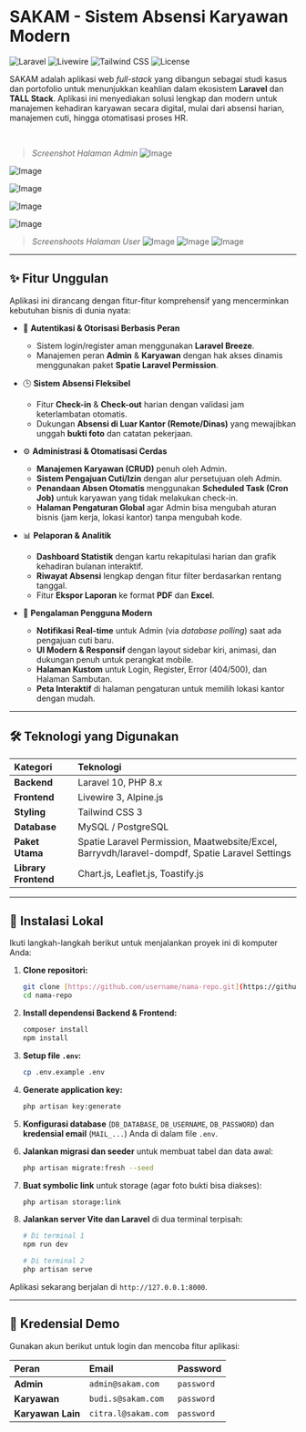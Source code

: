 # SAKAM - Sistem Absensi Karyawan Modern

![Laravel](https://img.shields.io/badge/Laravel-10.x-FF2D20?style=for-the-badge&logo=laravel)
![Livewire](https://img.shields.io/badge/Livewire-3.x-4B5563?style=for-the-badge)
![Tailwind CSS](https://img.shields.io/badge/Tailwind_CSS-3.x-38B2AC?style=for-the-badge&logo=tailwind-css)
![License](https://img.shields.io/badge/License-MIT-blue.svg?style=for-the-badge)

SAKAM adalah aplikasi web *full-stack* yang dibangun sebagai studi kasus dan portofolio untuk menunjukkan keahlian dalam ekosistem **Laravel** dan **TALL Stack**. Aplikasi ini menyediakan solusi lengkap dan modern untuk manajemen kehadiran karyawan secara digital, mulai dari absensi harian, manajemen cuti, hingga otomatisasi proses HR.

<br>

> *Screenshot Halaman Admin*
![Image](https://github.com/user-attachments/assets/3d259e1a-d150-4a30-9bd8-2965261d4684)

![Image](https://github.com/user-attachments/assets/fd26ddee-c8f7-42eb-b533-8016809248f0)

![Image](https://github.com/user-attachments/assets/bdbeae75-2cc7-48ad-ae62-bca7d11355a6)

![Image](https://github.com/user-attachments/assets/0d4607c9-aab6-46ea-92f2-1afa7158a61c)

![Image](https://github.com/user-attachments/assets/546c93f5-ca0d-4705-82d0-75db5af3142b)
> *Screenshoots Halaman User*
![Image](https://github.com/user-attachments/assets/491aafad-5ac0-4364-b6a5-49229bc1d099)
![Image](https://github.com/user-attachments/assets/9144a63c-7522-482f-a096-99148aba1965)
![Image](https://github.com/user-attachments/assets/51b5c96b-1fac-4e3c-9efa-b28c65c6c9ea)

---

## ✨ Fitur Unggulan

Aplikasi ini dirancang dengan fitur-fitur komprehensif yang mencerminkan kebutuhan bisnis di dunia nyata:

* 🔐 **Autentikasi & Otorisasi Berbasis Peran**
    * Sistem login/register aman menggunakan **Laravel Breeze**.
    * Manajemen peran **Admin** & **Karyawan** dengan hak akses dinamis menggunakan paket **Spatie Laravel Permission**.

* 🕒 **Sistem Absensi Fleksibel**
    * Fitur **Check-in** & **Check-out** harian dengan validasi jam keterlambatan otomatis.
    * Dukungan **Absensi di Luar Kantor (Remote/Dinas)** yang mewajibkan unggah **bukti foto** dan catatan pekerjaan.

* ⚙️ **Administrasi & Otomatisasi Cerdas**
    * **Manajemen Karyawan (CRUD)** penuh oleh Admin.
    * **Sistem Pengajuan Cuti/Izin** dengan alur persetujuan oleh Admin.
    * **Penandaan Absen Otomatis** menggunakan **Scheduled Task (Cron Job)** untuk karyawan yang tidak melakukan check-in.
    * **Halaman Pengaturan Global** agar Admin bisa mengubah aturan bisnis (jam kerja, lokasi kantor) tanpa mengubah kode.

* 📊 **Pelaporan & Analitik**
    * **Dashboard Statistik** dengan kartu rekapitulasi harian dan grafik kehadiran bulanan interaktif.
    * **Riwayat Absensi** lengkap dengan fitur filter berdasarkan rentang tanggal.
    * Fitur **Ekspor Laporan** ke format **PDF** dan **Excel**.

* 🔔 **Pengalaman Pengguna Modern**
    * **Notifikasi Real-time** untuk Admin (via *database polling*) saat ada pengajuan cuti baru.
    * **UI Modern & Responsif** dengan layout sidebar kiri, animasi, dan dukungan penuh untuk perangkat mobile.
    * **Halaman Kustom** untuk Login, Register, Error (404/500), dan Halaman Sambutan.
    * **Peta Interaktif** di halaman pengaturan untuk memilih lokasi kantor dengan mudah.

---

## 🛠️ Teknologi yang Digunakan

| Kategori | Teknologi |
| :--- | :--- |
| **Backend** | Laravel 10, PHP 8.x |
| **Frontend** | Livewire 3, Alpine.js |
| **Styling** | Tailwind CSS 3 |
| **Database** | MySQL / PostgreSQL |
| **Paket Utama**| Spatie Laravel Permission, Maatwebsite/Excel, Barryvdh/laravel-dompdf, Spatie Laravel Settings |
| **Library Frontend** | Chart.js, Leaflet.js, Toastify.js |

---

## 🚀 Instalasi Lokal

Ikuti langkah-langkah berikut untuk menjalankan proyek ini di komputer Anda:

1.  **Clone repositori:**
    ```bash
    git clone [https://github.com/username/nama-repo.git](https://github.com/username/nama-repo.git)
    cd nama-repo
    ```
2.  **Install dependensi Backend & Frontend:**
    ```bash
    composer install
    npm install
    ```
3.  **Setup file `.env`:**
    ```bash
    cp .env.example .env
    ```
4.  **Generate application key:**
    ```bash
    php artisan key:generate
    ```
5.  **Konfigurasi database** (`DB_DATABASE`, `DB_USERNAME`, `DB_PASSWORD`) dan **kredensial email** (`MAIL_...`) Anda di dalam file `.env`.

6.  **Jalankan migrasi dan seeder** untuk membuat tabel dan data awal:
    ```bash
    php artisan migrate:fresh --seed
    ```
7.  **Buat symbolic link** untuk storage (agar foto bukti bisa diakses):
    ```bash
    php artisan storage:link
    ```
8.  **Jalankan server Vite dan Laravel** di dua terminal terpisah:
    ```bash
    # Di terminal 1
    npm run dev

    # Di terminal 2
    php artisan serve
    ```

Aplikasi sekarang berjalan di `http://127.0.0.1:8000`.

---

## 🔑 Kredensial Demo

Gunakan akun berikut untuk login dan mencoba fitur aplikasi:

| Peran | Email | Password |
| :--- | :--- | :--- |
| **Admin** | `admin@sakam.com` | `password` |
| **Karyawan**| `budi.s@sakam.com` | `password` |
| **Karyawan Lain**| `citra.l@sakam.com` | `password` |
